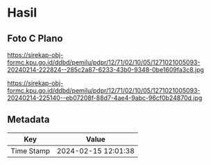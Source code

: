 # Hasil

## Foto C Plano

https://sirekap-obj-formc.kpu.go.id/ddbd/pemilu/pdpr/12/71/02/10/05/1271021005093-20240214-222824--285c2a87-6233-43b0-9348-0be1609fa3c8.jpg

https://sirekap-obj-formc.kpu.go.id/ddbd/pemilu/pdpr/12/71/02/10/05/1271021005093-20240214-225140--eb07208f-88d7-4ae4-9abc-96cf0b24870d.jpg


## Metadata

| Key        | Value               |
| ---------- | ------------------- |
| Time Stamp | 2024-02-15 12:01:38 |




